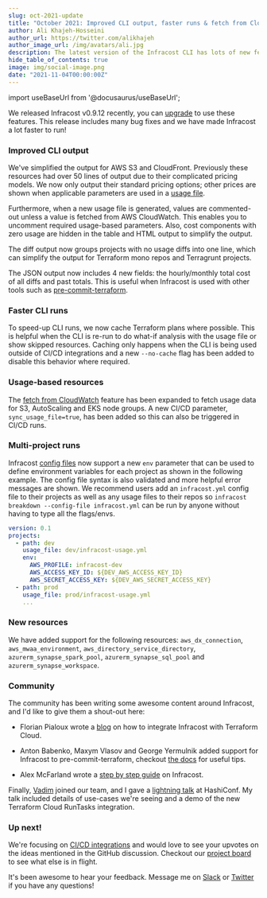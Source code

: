 ```yaml
---
slug: oct-2021-update
title: "October 2021: Improved CLI output, faster runs & fetch from CloudWatch"
author: Ali Khajeh-Hosseini
author_url: https://twitter.com/alikhajeh
author_image_url: /img/avatars/ali.jpg
description: The latest version of the Infracost CLI has lots of new features, upgrade to try them!
hide_table_of_contents: true
image: img/social-image.png
date: "2021-11-04T00:00:00Z"
---
```


import useBaseUrl from '@docusaurus/useBaseUrl';

We released Infracost v0.9.12 recently, you can [upgrade](/docs/#1-install-infracost) to use these features. This release includes many bug fixes and we have made Infracost a lot faster to run!

### Improved CLI output

We've simplified the output for AWS S3 and CloudFront. Previously these resources had over 50 lines of output due to their complicated pricing models. We now only output their standard pricing options; other prices are shown when applicable parameters are used in a [usage file](/docs/usage_based_resources).

<!--truncate-->

Furthermore, when a new usage file is generated, values are commented-out unless a value is fetched from AWS CloudWatch. This enables you to uncomment required usage-based parameters. Also, cost components with zero usage are hidden in the table and HTML output to simplify the output.

The diff output now groups projects with no usage diffs into one line, which can simplify the output for Terraform mono repos and Terragrunt projects.

The JSON output now includes 4 new fields: the hourly/monthly total cost of all diffs and past totals. This is useful when Infracost is used with other tools such as [pre-commit-terraform](https://github.com/antonbabenko/pre-commit-terraform).

### Faster CLI runs

To speed-up CLI runs, we now cache Terraform plans where possible. This is helpful when the CLI is re-run to do what-if analysis with the usage file or show skipped resources. Caching only happens when the CLI is being used outside of CI/CD integrations and a new `--no-cache` flag has been added to disable this behavior where required.

### Usage-based resources

The [fetch from CloudWatch](/docs/usage_based_resources#fetch-from-cloudwatch) feature has been expanded to fetch usage data for S3, AutoScaling and EKS node groups. A new CI/CD parameter, `sync_usage_file=true`, has been added so this can also be triggered in CI/CD runs.

### Multi-project runs

Infracost [config files](/docs/features/config_file) now support a new `env` parameter that can be used to define environment variables for each project as shown in the following example. The config file syntax is also validated and more helpful error messages are shown. We recommend users add an `infracost.yml` config file to their projects as well as any usage files to their repos so `infracost breakdown --config-file infracost.yml` can be run by anyone without having to type all the flags/envs.

```yaml
version: 0.1
projects:
  - path: dev
    usage_file: dev/infracost-usage.yml
    env:
      AWS_PROFILE: infracost-dev
      AWS_ACCESS_KEY_ID: ${DEV_AWS_ACCESS_KEY_ID}
      AWS_SECRET_ACCESS_KEY: ${DEV_AWS_SECRET_ACCESS_KEY}     
  - path: prod
    usage_file: prod/infracost-usage.yml
    ...
```

### New resources

We have added support for the following resources: `aws_dx_connection`, `aws_mwaa_environment`, `aws_directory_service_directory`, `azurerm_synapse_spark_pool`, `azurerm_synapse_sql_pool` and `azurerm_synapse_workspace`.

### Community

The community has been writing some awesome content around Infracost, and I'd like to give them a shout-out here:

- Florian Pialoux wrote a [blog](https://bluelight.co/blog/how-to-integrate-infracost-with-terraform-cloud) on how to integrate Infracost with Terraform Cloud.

- Anton Babenko, Maxym Vlasov and George Yermulnik added support for Infracost to pre-commit-terraform, checkout [the docs](https://github.com/antonbabenko/pre-commit-terraform#infracost_breakdown) for useful tips.

- Alex McFarland wrote a [step by step guide](https://hashdork.com/programming/infracost-guide/) on Infracost.

Finally, [Vadim](https://www.linkedin.com/in/vdmgolub/) joined our team, and I gave a [lightning talk](https://www.youtube.com/watch?v=ESbc1gK2rcw) at HashiConf. My talk included details of use-cases we're seeing and a demo of the new Terraform Cloud RunTasks integration.

### Up next!

We're focusing on [CI/CD integrations](https://github.com/infracost/infracost/discussions/1054) and would love to see your upvotes on the ideas mentioned in the GitHub discussion. Checkout our [project board](https://github.com/infracost/infracost/projects/2) to see what else is in flight.

It's been awesome to hear your feedback. Message me on [Slack](https://www.infracost.io/community-chat) or [Twitter](https://twitter.com/alikhajeh) if you have any questions!
